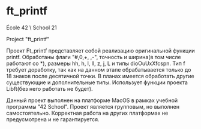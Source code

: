 # ft_printf

École 42 \ School 21

Project "ft_printf"

Проект Ft_printf представляет собой реализацию оригинальной функции printf. Обработаны флаги "#,0,+, ,-", точность и ширина(в том числе работают со \*), размеры hh, h, l, ll, z, j, L и типы dioOuUxXfcspn. Тип f требует доработку, так как на данном этапе обрабатывается только до 18 знаков после десятичной точки. В планах имеется обработать другие существующие и дополнительные типы. Использует функции проекта Libft(без него работать не будет).

Данный проект выполнен на платформе MacOS в рамках учебной программы "42 School". Проект является групповым, но выполнен самостоятельно. Корректная работа на других платформах не предусмотрена и не гарантируется.
